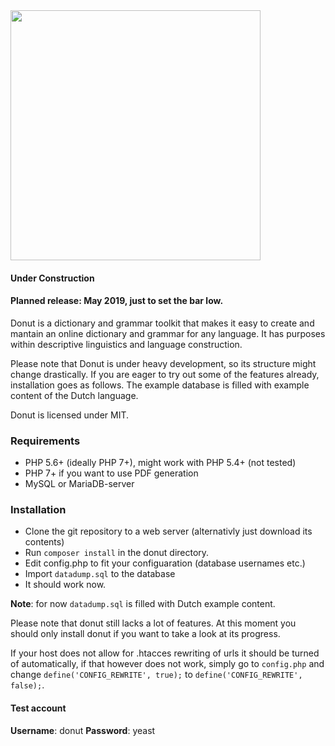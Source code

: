 <img src="https://github.com/blekerfeld/donut/blob/master/library/staticimages/logo.png?raw=true" width="400">

#### Under Construction
#### Planned release: May 2019, just to set the bar low.

Donut is a dictionary and grammar toolkit that makes it easy to create and mantain an online dictionary and grammar for any language. It has purposes within descriptive linguistics and language construction.

Please note that Donut is under heavy development, so its structure might change drastically. If you are eager to try out some of the features already, installation goes as follows. The example database is filled with example content of the Dutch language.

Donut is licensed under MIT.

### Requirements

* PHP 5.6+ (ideally PHP 7+), might work with PHP 5.4+ (not tested)
* PHP 7+ if you want to use PDF generation
* MySQL or MariaDB-server

### Installation

* Clone the git repository to a web server (alternativly just download its contents)
* Run `composer install` in the donut directory.
* Edit config.php to fit your configuaration (database usernames etc.)
* Import `datadump.sql` to the database
* It should work now.

**Note**: for now `datadump.sql` is filled with Dutch example content.

Please note that donut still lacks a lot of features. At this moment you should only install donut if you want to take a look at its progress.

If your host does not allow for .htacces rewriting of urls it should be turned of automatically, if that however does not work, simply go to `config.php` and change `define('CONFIG_REWRITE', true);` to `define('CONFIG_REWRITE', false);`.

#### Test account
**Username**: donut
**Password**: yeast
